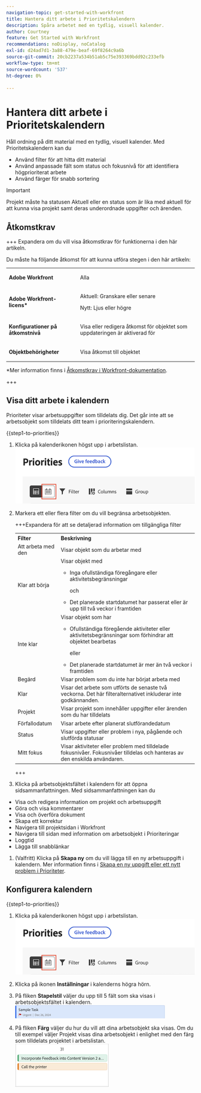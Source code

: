 ```yaml
---
navigation-topic: get-started-with-workfront
title: Hantera ditt arbete i Prioritetskalendern
description: Spåra arbetet med en tydlig, visuell kalender.
author: Courtney
feature: Get Started with Workfront
recommendations: noDisplay, noCatalog
exl-id: d24ad7d1-3a88-479e-beaf-69f8264c9a6b
source-git-commit: 20cb2237a534b51ab5c75e393369bdd92c233efb
workflow-type: tm+mt
source-wordcount: '537'
ht-degree: 0%

---
```


# Hantera ditt arbete i Prioritetskalendern

Håll ordning på ditt material med en tydlig, visuell kalender. Med Prioritetskalendern kan du

* Använd filter för att hitta ditt material
* Använd anpassade fält som status och fokusnivå för att identifiera högprioriterat arbete
* Använd färger för snabb sortering

>[!IMPORTANT]
>
>Projekt måste ha statusen Aktuell eller en status som är lika med aktuell för att kunna visa projekt samt deras underordnade uppgifter och ärenden.


## Åtkomstkrav

+++ Expandera om du vill visa åtkomstkrav för funktionerna i den här artikeln.

Du måste ha följande åtkomst för att kunna utföra stegen i den här artikeln:

<table style="table-layout:auto"> 
 <col> 
 </col> 
 <col> 
 </col> 
 <tbody> 
  <tr> 
   <td role="rowheader"><strong>Adobe Workfront</strong></td> 
   <td> <p>Alla</p> </td> 
  </tr> 
  <tr> 
   <td role="rowheader"><strong>Adobe Workfront-licens*</strong></td> 
   <td> 
   <p>Aktuell: Granskare eller senare</p>
   <p>Nytt: Ljus eller högre</p> 
   </td> 
  </tr> 
  <tr> 
   <td role="rowheader"><strong>Konfigurationer på åtkomstnivå</strong></td> 
   <td> <p>Visa eller redigera åtkomst för objektet som uppdateringen är aktiverad för</p></td> 
  </tr> 
  <tr> 
   <td role="rowheader"><strong>Objektbehörigheter</strong></td> 
   <td> <p>Visa åtkomst till objektet</p></td> 
  </tr> 
 </tbody> 
</table>

*Mer information finns i [Åtkomstkrav i Workfront-dokumentation](/help/quicksilver/administration-and-setup/add-users/access-levels-and-object-permissions/access-level-requirements-in-documentation.md).

+++

## Visa ditt arbete i kalendern

Prioriteter visar arbetsuppgifter som tilldelats dig. Det går inte att se arbetsobjekt som tilldelats ditt team i prioriteringskalendern.

{{step1-to-priorities}}

1. Klicka på kalenderikonen högst upp i arbetslistan.
   ![kalenderikon](assets/calendar-tab.png)
1. Markera ett eller flera filter om du vill begränsa arbetsobjekten.

   +++Expandera för att se detaljerad information om tillgängliga filter
   <table>
    <tbody>
    <tr>
    <th>Filter</th>
    <th>Beskrivning</th>
    </tr>
        <tr>
        <td>Att arbeta med den</td>
        <td>Visar objekt som du arbetar med</td>
        </tr>
        <tr>
        <td>Klar att börja</td>
        <td>Visar objekt med 
        <ul>
        <li>Inga ofullständiga föregångare eller aktivitetsbegränsningar</li>
        <p>och</p>
        <li>Det planerade startdatumet har passerat eller är upp till två veckor i framtiden</li>
        </ul>
        </td>
        </tr>
        <tr>
        <td>Inte klar</td>
        <td>Visar objekt som har
        <ul>
        <li>Ofullständiga föregående aktiviteter eller aktivitetsbegränsningar som förhindrar att objektet bearbetas</li>
        <p>eller</p>
        <li>Det planerade startdatumet är mer än två veckor i framtiden</li>
        </ul>
        </td>
        </tr>
        <tr>
        <td>Begärd</td>
        <td>Visar problem som du inte har börjat arbeta med</td>
        </tr>
        <td>Klar</td>
        <td>Visar det arbete som utförts de senaste två veckorna. Det här filteralternativet inkluderar inte godkännanden.</td>
        </tr>
        <tr>
        <td>Projekt</td>
        <td>Visar projekt som innehåller uppgifter eller ärenden som du har tilldelats</td>
        </tr>
        <tr>
        <td>Förfallodatum</td>
        <td>Visar arbete efter planerat slutförandedatum</td>
        </tr>
        <tr>
        <td>Status</td>
        <td>Visar uppgifter eller problem i nya, pågående och slutförda statusar</td>
        </tr>
        <tr>
        <td>Mitt fokus</td>
        <td>Visar aktiviteter eller problem med tilldelade fokusnivåer. Fokusnivåer tilldelas och hanteras av den enskilda användaren.</td>
        </tr>
    </tbody>
    </table>

   +++

1. Klicka på arbetsobjektsfältet i kalendern för att öppna sidsammanfattningen. Med sidsammanfattningen kan du

* Visa och redigera information om projekt och arbetsuppgift
* Göra och visa kommentarer
* Visa och överföra dokument
* Skapa ett korrektur
* Navigera till projektsidan i Workfront
* Navigera till sidan med information om arbetsobjekt i Prioriteringar
* Loggtid
* Lägga till snabblänkar

1. (Valfritt) Klicka på **Skapa ny** om du vill lägga till en ny arbetsuppgift i kalendern. Mer information finns i [Skapa en ny uppgift eller ett nytt problem i Prioriteter](/help/quicksilver/workfront-basics/priorities/create-task-issue-priorities.md).

## Konfigurera kalendern

{{step1-to-priorities}}

1. Klicka på kalenderikonen högst upp i arbetslistan.
   ![kalenderikon](assets/calendar-tab.png)
1. Klicka på ikonen **Inställningar** i kalenderns högra hörn.

1. På fliken **Stapelstil** väljer du upp till 5 fält som ska visas i arbetsobjektsfältet i kalendern.
   ![exempelfält](assets/sample-task-for-field-config.png)

1. På fliken **Färg** väljer du hur du vill att dina arbetsobjekt ska visas. Om du till exempel väljer Projekt visas dina arbetsobjekt i enlighet med den färg som tilldelats projektet i arbetslistan.
   ![exempelfärgprojekt](assets/sample-calendar-projects.png)
